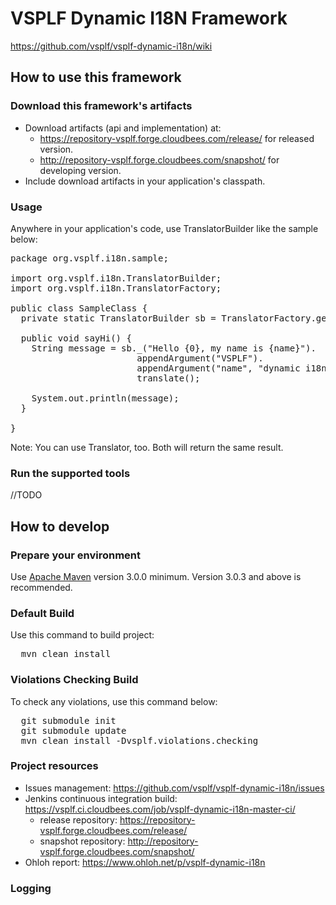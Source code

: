 # VSPLF Dynamic I18N Framework

https://github.com/vsplf/vsplf-dynamic-i18n/wiki

## How to use this framework

### Download this framework's artifacts

* Download artifacts (api and implementation) at:
  * https://repository-vsplf.forge.cloudbees.com/release/ for released version.
  * http://repository-vsplf.forge.cloudbees.com/snapshot/ for developing version.
* Include download artifacts in your application's classpath.

### Usage
Anywhere in your application's code, use TranslatorBuilder like the sample below:
<pre>
package org.vsplf.i18n.sample;

import org.vsplf.i18n.TranslatorBuilder;
import org.vsplf.i18n.TranslatorFactory;

public class SampleClass {
  private static TranslatorBuilder sb = TranslatorFactory.getTranslatorBuilder();

  public void sayHi() {
    String message = sb._("Hello {0}, my name is {name}").
                        appendArgument("VSPLF").
                        appendArgument("name", "dynamic i18n").
                        translate();

    System.out.println(message);
  }

}
</pre>

Note: You can use Translator, too. Both will return the same result.

### Run the supported tools
//TODO

## How to develop


### Prepare your environment

Use [Apache Maven][maven] version 3.0.0 minimum. Version 3.0.3 and above is recommended.

[maven]: http://maven.apache.org "Apache Maven"

### Default Build

Use this command to build project:

<pre>
  mvn clean install
</pre>

### Violations Checking Build

To check any violations, use this command below:

<pre>
  git submodule init
  git submodule update
  mvn clean install -Dvsplf.violations.checking
</pre>

### Project resources

* Issues management: https://github.com/vsplf/vsplf-dynamic-i18n/issues
* Jenkins continuous integration build: https://vsplf.ci.cloudbees.com/job/vsplf-dynamic-i18n-master-ci/
  * release repository:  https://repository-vsplf.forge.cloudbees.com/release/
  * snapshot repository: http://repository-vsplf.forge.cloudbees.com/snapshot/
* Ohloh report: https://www.ohloh.net/p/vsplf-dynamic-i18n

### Logging
